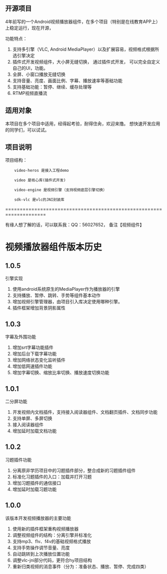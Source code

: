 ## 开源项目

4年前写的一个Android视频播放器组件，在多个项目（特别是在线教育APP上）上稳定运行，现在开源，

功能特点：

1. 支持多引擎（VLC, Android MediaPlayer）以及扩展容易，视频格式根据所选引擎决定
2. 插件式开发视频组件，大小屏无缝切换， 通过插件式开发， 可以完全自定义自己的UI，功能。
3. 全屏、小窗口播放无缝切换
4. 支持音量、亮度、画面比例、字幕、播放速率等基础功能
5. 支持基础功能：暂停、继续、缓存处理等
6. RTMP视频直播流

## 适用对象

本项目在多个项目中适用，经得起考验，耐得住肏，欢迎来撸。 想快速开发应用的同学们，可以试试。

## 项目说明

项目结构： 
        
        video-heros 是接入工程demo

        video 是核心库(插件式开发)
        
        video-engine 是视频引擎（支持视频底层引擎切换）
        
        sdk-vlc 是vlc的JNI封装库
        
====================================================================

有缘人想了解的话，可以联系我：QQ：56027652， 备注【视频组件】


# 视频播放器组件版本历史


## 1.0.5

引擎实现

1. 使用android系统原生的MediaPlayer作为播放器的引擎
2. 支持播放、暂停、跳转、手势等组件基本动作
3. 增加视频引擎管理器，由项目引入库决定使用哪种引擎。
4. 插件框架增加背景阴影属性

## 1.0.3

字幕及外围功能

1. 增加srt字幕功能插件
2. 增加后台下载字幕功能
3. 增加网络状态变化监听插件
4. 增加低网速插件功能
5. 增加字幕切换、缩放比率切换、播放速度切换功能

## 1.0.1

二分屏功能

1. 开发视频内文档插件，支持接入阅读器组件、文档翻页插件、文档同步功能
2. 支持单屏、多屏切换
3. 接入阅读器组件
4. 增加延时加载文档功能


## 1.0.2

习题插件功能

1. 分离原非学历项目中的习题插件部分，整合成新的习题插件组件
2. 标准化习题插件的入口：加载并打开习题
3. 增加习题插件的通信接口
4. 增加延时加载习题功能

## 1.0.0

该版本开发视频播放器的主要功能

1. 使用新的插件框架重构视频播放器
2. 调整视频组件的结构：分离引擎并标准化
2. 支持mp3、flv、f4v的基础视频格式播放
3. 支持手势操作调节音量、亮度
4. 自动跳转到上次播放位置功能
5. 调整vlc-jni部分代码，更符合hy项目结构
6. 重新归类视频的消息事件（分为：准备状态、播放、暂停、完成四类）
